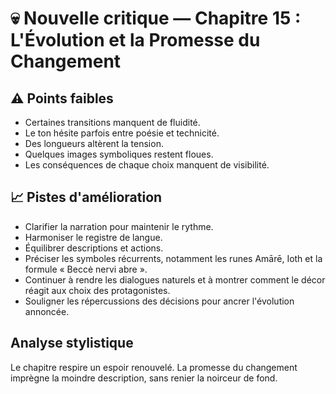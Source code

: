 # 💀 Nouvelle critique — Chapitre 15 : L'Évolution et la Promesse du Changement

## ⚠️ Points faibles
- Certaines transitions manquent de fluidité.
- Le ton hésite parfois entre poésie et technicité.
- Des longueurs altèrent la tension.
- Quelques images symboliques restent floues.
- Les conséquences de chaque choix manquent de visibilité.

## 📈 Pistes d'amélioration
- Clarifier la narration pour maintenir le rythme.
- Harmoniser le registre de langue.
- Équilibrer descriptions et actions.
- Préciser les symboles récurrents, notamment les runes Amārē, Ioth et la formule « Beccė nervi abre ».
- Continuer à rendre les dialogues naturels et à montrer comment le décor réagit aux choix des protagonistes.
- Souligner les répercussions des décisions pour ancrer l'évolution annoncée.

## Analyse stylistique
Le chapitre respire un espoir renouvelé. La promesse du changement imprègne la moindre description, sans renier la noirceur de fond.
